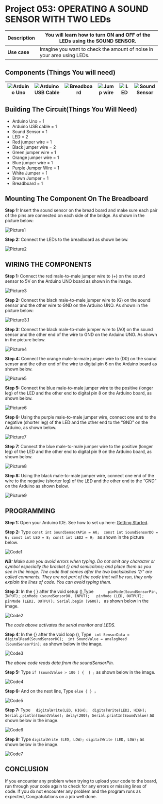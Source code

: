 # Project 053: OPERATING A SOUND SENSOR WITH TWO LEDs

| **Description** | You will learn how to turn ON and OFF of the LEDs using the SOUND SENSOR.  |
|------------------|----------------------------------------------------------------|
| **Use case**     | Imagine you want to check the amount of noise in your area using LEDs. |

## Components (Things You will need)

| ![Arduino Uno](../../assets/components/arduino.png) | ![Arduino USB Cable](../../assets/components/USB_Cable.png) | ![Breadboard](../../assets/components/breadboard.png) |![Jump wire](../../assets/components/jump_wire.png)|![LED](../../assets/components/LED.png)|![Sound Sensor](../../assets/2.0/7.3.SoundSensor%20+%20Traffic/SoundSensor.png)|
|-------------------------|-------------------------|-------------------------|-------------------------|------------------------|--------------------------|

## Building The Circuit(Things You Will Need)

- Arduino Uno = 1  
- Arduino USB cable = 1
- Sound Sensor  = 1
- LED = 2
- Red jumper wire = 1
- Black jumper wire = 2
- Green jumper wire = 1
- Orange jumper wire = 1
- Blue jumper wire = 1
- Purple Jumper Wire = 1
- White Jumper = 1
- Brown Jumper = 1
- Breadboard = 1


## Mounting The Component On The Breadboard

**Step 1:** Insert the sound sensor on the bread board and make sure each pair of the pins are connected on each side of the bridge. As shown in the picture below: 

![Picture1](../../assets/2.0/7.1.SoundSensor+2LEDs/Picture1.jpg)

**Step 2:** Connect the LEDs to the breadboard as shown below.

![Picture2](../../assets/2.0/7.1.SoundSensor+2LEDs/Picture2.jpg)


## WIRING THE COMPONENTS

**Step 1:** Connect the red male-to-male jumper wire to (+) on the sound sensor to 5V on the Arduino UNO board as shown in the image.

![Picture3](../../assets/2.0/7.1.SoundSensor+2LEDs/Picture3.jpg)

**Step 2:** Connect the black male-to-male jumper wire to (G) on the sound sensor and the other wire to GND on the Arduino UNO.  As shown in the picture below:

![Picture3.1](../../assets/2.0/7.1.SoundSensor+2LEDs/Picture3.1.jpg)

**Step 3:** Connect the black male-to-male jumper wire to (A0) on the sound sensor and the other end of the wire to GND on the Arduino UNO.  As shown in the picture below.

![Picture4](../../assets/2.0/7.1.SoundSensor+2LEDs/Picture4.jpg)

**Step 4:** Connect the orange male-to-male jumper wire to (D0) on the sound sensor and the other end of the wire to digital pin 6 on the Arduino board as shown below.

![Picture5](../../assets/2.0/7.1.SoundSensor+2LEDs/Picture5.jpg)

**Step 5:** Connect the blue male-to-male jumper wire to the positive (longer leg) of the LED and the other end to digital pin 8 on the Arduino board, as shown below.

![Picture6](../../assets/2.0/7.1.SoundSensor+2LEDs/Picture6.jpg)

**Step 6:** Using the purple male-to-male jumper wire, connect one end to the negative (shorter leg) of the LED and the other end to the “GND” on the Arduino, as shown below.

![Picture7](../../assets/2.0/7.1.SoundSensor+2LEDs/Picture7.jpg)

**Step 7:** Connect the blue male-to-male jumper wire to the positive (longer leg) of the LED and the other end to digital pin 9 on the Arduino board, as shown below.

![Picture8](../../assets/2.0/7.1.SoundSensor+2LEDs/Picture8.jpg)

**Step 8:** Using the black male-to-male jumper wire, connect one end of the wire to the negative (shorter leg) of the LED and the other end to the “GND” on the Arduino as shown below.

![Picture9](../../assets/2.0/7.1.SoundSensor+2LEDs/Picture9.jpg)

## PROGRAMMING

**Step 1:** Open your Arduino IDE. See how to set up here: [Getting Started](../../../../README.md#getting-started).

**Step 2:** Type ``` const int SoundSensorAPin = A0; 
                const int SoundSensorDO = 6;
                const int LED = 8;
                const int LED2 = 9; 
                 ``` as shown in the picture below.

![Code1](../../assets/2.0/7.1.SoundSensor+2LEDs/Code1.jpg)

_**NB:** Make sure you avoid errors when typing. Do not omit any character or symbol especially the bracket {} and semicolons; and place them as you see in the image. The code that comes after the two  backslashes “//” are called comments. They are not part of the code that will be run, they only explain the lines of code. You can avoid typing them._

**Step 3:** In the { } after the void setup (),Type ```       pinMode(SoundSensorPin, INPUT);
        pinMode (soundSensorDO, INPUT);  
        pinMode (LED, OUTPUT); 
        pinMode (LED2, OUTPUT);
        Serial.begin (9600);  ``` as shown below in the image.

![Code2](../../assets/2.0/7.1.SoundSensor+2LEDs/Code2.png)

_The code above activates the serial monitor and LEDS._

**Step 4:** In the {} after the void loop (), Type ``` 
int SensorData = digitalRead(SoundSensorDO); 
int SoundValue = analogRead (SoundSensorPin); ``` as shown below in the image.

![Code3](../../assets/2.0/7.1.SoundSensor+2LEDs/Code3.png)

_The above code reads data from the soundSensorPin._

**Step 5:** Type ``` if (soundValue > 100 ) {  } ; ``` as shown below in the image.

![Code4](../../assets/2.0/7.1.SoundSensor+2LEDs/Code4.png)

**Step 6:** And on the next line, Type ```else { } ;```

![Code5](../../assets/2.0/7.1.SoundSensor+2LEDs/Code5.png)

**Step 7:** Type ```   digitalWrite(LED, HIGH); 
                   digitalWrite(LED2, HIGH);
                   Serial.println(SoundValue);
                    delay(200);
                    Serial.printIn(SoundValue) ``` as shown below in the image.

![Code6](../../assets/2.0/7.1.SoundSensor+2LEDs/Code6.png)

**Step 8:** Type 
    ``` digitalWrite (LED, LOW);
        digitalWrite (LED, LOW);
    ``` as shown below in the image.

![Code7](../../assets/2.0/7.1.SoundSensor+2LEDs/Code7.png)

## CONCLUSION
If you encounter any problem when trying to upload your code to the board, run through your code 
again to check for any errors or missing lines of code. If you do not encounter any problem and the program runs as expected, Congratulations on a job well done. 

